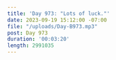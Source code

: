 ```yaml
---
title: 'Day 973: "Lots of luck."'
date: 2023-09-19 15:12:00 -07:00
file: "/uploads/Day-B973.mp3"
post: Day 973
duration: '00:03:20'
length: 2991035
---
```


